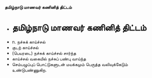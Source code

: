 **தமிழ்நாடு மாணவர் கணினித் திட்டம்**
- # தமிழ்நாடு மாணவர் கணினித் திட்டம்
- n. நச்சுக் காய்ச்சல்
- குடற் காய்ச்சல்
- (பெயரடை) நச்சுக் காய்ச்சல் சார்ந்த
- காய்ச்சல் வகையில் நச்சுப் பண்பு வாய்ந்த
- செம்பழுப்புப் பொட்டுகளுடன் மயக்கமும் பெருத்த வலிவுக்கேடும் உண்டுபண்ணுகிற.


